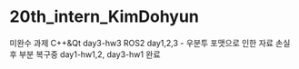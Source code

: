 # 20th_intern_KimDohyun

미완수 과제
C++&Qt day3-hw3
ROS2 day1,2,3 - 우분투 포맷으로 인한 자료 손실 후 부분 복구중
    day1-hw1,2, day3-hw1 완료

